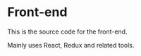 # Front-end

This is the source code for the front-end. 

Mainly uses React, Redux and related tools.
